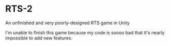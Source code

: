 # RTS-2
An unfinished and very poorly-designed RTS game in Unity

I'm unable to finish this game because my code is soooo bad that it's nearly impossible to add new features.
